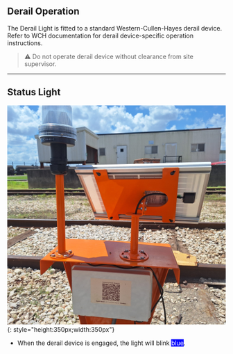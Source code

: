 ## Derail Operation

The Derail Light is fitted to a standard Western-Cullen-Hayes derail device. Refer to WCH documentation for derail device-specific operation instructions.

> ⚠️ Do not operate derail device without clearance from site supervisor.

---

## Status Light

![Derail Light](assets/derail_stand.jpg){: style="height:350px;width:350px"}

* When the derail device is engaged, the light will blink <span style="background-color:rgb(0, 0, 255)"><span style="color:white;">blue</span></span>.
